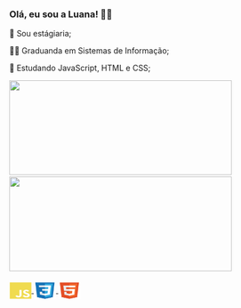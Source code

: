 ### Olá, eu sou a Luana! 🦸‍♀️


🔭 Sou estágiaria;

👩‍🎓 Graduanda em Sistemas de Informação; 

🌱 Estudando JavaScript, HTML e CSS;

 <div>
  <a href="https://github.com/luana-gruber">
  <img height="170em" width="400em" src="https://github-readme-stats.vercel.app/api?username=luana-gruber&show_icons=true&theme=dracula&include_all_commits=true&count_private=true"/>
  <img height="170em" width="400em" src="https://github-readme-stats.vercel.app/api/top-langs/?username=luana-gruber&layout=compact&langs_count=7&theme=dracula"/>
</div>
<div style="display: inline_block"><br>
  <img align="center" alt="Luana-Js" height="30" width="40" src="https://raw.githubusercontent.com/devicons/devicon/master/icons/javascript/javascript-plain.svg">
  <img align="center" alt="Luana-CSS" height="30" width="40" src="https://raw.githubusercontent.com/devicons/devicon/master/icons/css3/css3-original.svg">
  <img align="center" alt="Luana-HTML" height="30" width="40" src="https://raw.githubusercontent.com/devicons/devicon/master/icons/html5/html5-original.svg">
</div>
